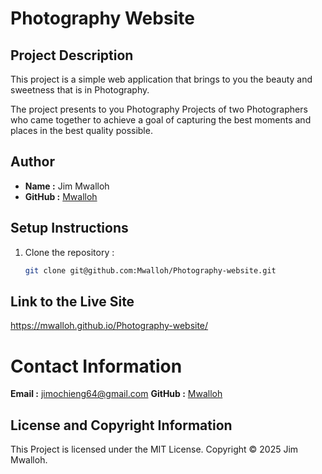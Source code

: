 # Photography Website

## Project Description
This project is a simple web application that brings to you the beauty and sweetness that is in Photography.

The project presents to you Photography Projects of two Photographers who came together to achieve a goal of capturing the best moments and places in the best quality possible.

## Author 
- **Name :** Jim Mwalloh
- **GitHub :** [Mwalloh](https://github.com/Mwalloh)

## Setup Instructions
1. Clone the repository :
   ```bash
   git clone git@github.com:Mwalloh/Photography-website.git

## Link to the Live Site
https://mwalloh.github.io/Photography-website/

# Contact Information
**Email :** jimochieng64@gmail.com
**GitHub :** [Mwalloh](https://github.com/Mwalloh)

## License and Copyright Information
This Project is licensed under the MIT License.
Copyright © 2025 Jim Mwalloh.
